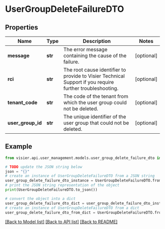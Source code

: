 # UserGroupDeleteFailureDTO


## Properties

Name | Type | Description | Notes
------------ | ------------- | ------------- | -------------
**message** | **str** | The error message containing the cause of the failure. | [optional] 
**rci** | **str** | The root cause identifier to provide to Visier Technical Support if you require further troubleshooting. | [optional] 
**tenant_code** | **str** | The code of the tenant from which the user group could not be deleted. | [optional] 
**user_group_id** | **str** | The unique identifier of the user group that could not be deleted. | [optional] 

## Example

```python
from visier.api.user_management.models.user_group_delete_failure_dto import UserGroupDeleteFailureDTO

# TODO update the JSON string below
json = "{}"
# create an instance of UserGroupDeleteFailureDTO from a JSON string
user_group_delete_failure_dto_instance = UserGroupDeleteFailureDTO.from_json(json)
# print the JSON string representation of the object
print(UserGroupDeleteFailureDTO.to_json())

# convert the object into a dict
user_group_delete_failure_dto_dict = user_group_delete_failure_dto_instance.to_dict()
# create an instance of UserGroupDeleteFailureDTO from a dict
user_group_delete_failure_dto_from_dict = UserGroupDeleteFailureDTO.from_dict(user_group_delete_failure_dto_dict)
```
[[Back to Model list]](../README.md#documentation-for-models) [[Back to API list]](../README.md#documentation-for-api-endpoints) [[Back to README]](../README.md)


